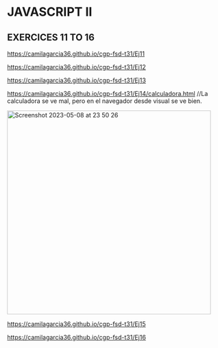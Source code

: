 # JAVASCRIPT II

## EXERCICES 11 TO 16
https://camilagarcia36.github.io/cgp-fsd-t31/Ej11

https://camilagarcia36.github.io/cgp-fsd-t31/Ej12

https://camilagarcia36.github.io/cgp-fsd-t31/Ej13

https://camilagarcia36.github.io/cgp-fsd-t31/Ej14/calculadora.html  //La calculadora se ve mal, pero en el navegador desde visual se ve bien.

<img width="475" alt="Screenshot 2023-05-08 at 23 50 26" src="https://user-images.githubusercontent.com/78553396/236944894-effe0603-8215-4a53-9cfb-1ce49aebb4b3.png">



https://camilagarcia36.github.io/cgp-fsd-t31/Ej15

https://camilagarcia36.github.io/cgp-fsd-t31/Ej16
